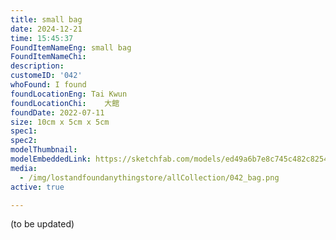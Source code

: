 ```yaml
---
title: small bag
date: 2024-12-21
time: 15:45:37
FoundItemNameEng: small bag
FoundItemNameChi: 
description: 
customeID: '042'
whoFound: I found
foundLocationEng: Tai Kwun
foundLocationChi:    大館
foundDate: 2022-07-11
size: 10cm x 5cm x 5cm
spec1: 
spec2: 
modelThumbnail:
modelEmbeddedLink: https://sketchfab.com/models/ed49a6b7e8c745c482c82545f3f0b72c/embed
media: 
  - /img/lostandfoundanythingstore/allCollection/042_bag.png
active: true

---
```

(to be updated)